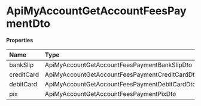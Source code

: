 # ApiMyAccountGetAccountFeesPaymentDto

**Properties**

| Name       | Type                                           | Required | Description |
| :--------- | :--------------------------------------------- | :------- | :---------- |
| bankSlip   | ApiMyAccountGetAccountFeesPaymentBankSlipDto   | ❌       |             |
| creditCard | ApiMyAccountGetAccountFeesPaymentCreditCardDto | ❌       |             |
| debitCard  | ApiMyAccountGetAccountFeesPaymentDebitCardDto  | ❌       |             |
| pix        | ApiMyAccountGetAccountFeesPaymentPixDto        | ❌       |             |

<!-- This file was generated by liblab | https://liblab.com/ -->
